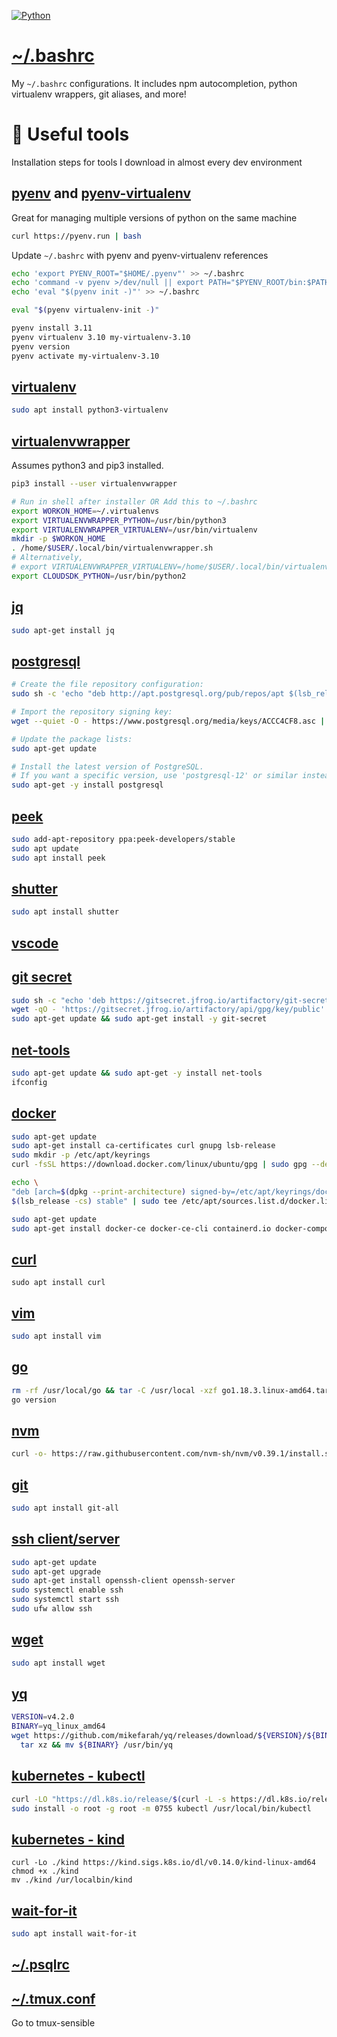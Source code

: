 [![Python](https://img.shields.io/badge/bash-5.0.17(1)-blue)](https://pypi.python.org/pypi/azure-devops)

# [~/.bashrc](./.bashrc)
My `~/.bashrc` configurations. It includes npm autocompletion, python virtualenv wrappers, git aliases, and more!
# 🚀 Useful tools

Installation steps for tools I download in almost every dev environment

## [pyenv](https://github.com/pyenv/pyenv) and [pyenv-virtualenv](https://github.com/pyenv/pyenv-virtualenv)

Great for managing multiple versions of python on the same machine

```bash
curl https://pyenv.run | bash
```

Update `~/.bashrc` with pyenv and pyenv-virtualenv references

```bash
echo 'export PYENV_ROOT="$HOME/.pyenv"' >> ~/.bashrc
echo 'command -v pyenv >/dev/null || export PATH="$PYENV_ROOT/bin:$PATH"' >> ~/.bashrc
echo 'eval "$(pyenv init -)"' >> ~/.bashrc
```

```bash
eval "$(pyenv virtualenv-init -)"
```

```bash
pyenv install 3.11
pyenv virtualenv 3.10 my-virtualenv-3.10
pyenv version
pyenv activate my-virtualenv-3.10
```

## [virtualenv](https://virtualenv.pypa.io/en/latest/installation.html)
```bash
sudo apt install python3-virtualenv
```
## [virtualenvwrapper](https://virtualenvwrapper.readthedocs.io/en/latest/)

Assumes python3 and pip3 installed.

```bash
pip3 install --user virtualenvwrapper
```
```bash
# Run in shell after installer OR Add this to ~/.bashrc
export WORKON_HOME=~/.virtualenvs
export VIRTUALENVWRAPPER_PYTHON=/usr/bin/python3
export VIRTUALENVWRAPPER_VIRTUALENV=/usr/bin/virtualenv
mkdir -p $WORKON_HOME
. /home/$USER/.local/bin/virtualenvwrapper.sh
# Alternatively,
# export VIRTUALENVWRAPPER_VIRTUALENV=/home/$USER/.local/bin/virtualenv
export CLOUDSDK_PYTHON=/usr/bin/python2
```

## [jq](https://stedolan.github.io/jq/)
```bash
sudo apt-get install jq
```

## [postgresql](https://www.postgresql.org/download/linux/ubuntu/)
```bash
# Create the file repository configuration:
sudo sh -c 'echo "deb http://apt.postgresql.org/pub/repos/apt $(lsb_release -cs)-pgdg main" > /etc/apt/sources.list.d/pgdg.list'

# Import the repository signing key:
wget --quiet -O - https://www.postgresql.org/media/keys/ACCC4CF8.asc | sudo apt-key add -

# Update the package lists:
sudo apt-get update

# Install the latest version of PostgreSQL.
# If you want a specific version, use 'postgresql-12' or similar instead of 'postgresql':
sudo apt-get -y install postgresql
``` 

## [peek](https://github.com/phw/peek)

```bash
sudo add-apt-repository ppa:peek-developers/stable
sudo apt update
sudo apt install peek
```

## [shutter](https://shutter-project.org/downloads/third-party-packages/)
```bash
sudo apt install shutter
```

## [vscode](https://code.visualstudio.com/docs/?dv=linux64_deb)

## [git secret](https://git-secret.io/)
```bash
sudo sh -c "echo 'deb https://gitsecret.jfrog.io/artifactory/git-secret-deb git-secret main' >> /etc/apt/sources.list"
wget -qO - 'https://gitsecret.jfrog.io/artifactory/api/gpg/key/public' | sudo apt-key add -
sudo apt-get update && sudo apt-get install -y git-secret
```
## [net-tools](https://installati.one/ubuntu/20.04/net-tools/)
```bash
sudo apt-get update && sudo apt-get -y install net-tools
ifconfig
```

## [docker](https://docs.docker.com/engine/install/ubuntu/)
```bash
sudo apt-get update
sudo apt-get install ca-certificates curl gnupg lsb-release
sudo mkdir -p /etc/apt/keyrings
curl -fsSL https://download.docker.com/linux/ubuntu/gpg | sudo gpg --dearmor -o /etc/apt/keyrings/docker.gpg

echo \
"deb [arch=$(dpkg --print-architecture) signed-by=/etc/apt/keyrings/docker.gpg] https://download.docker.com/linux/ubuntu \
$(lsb_release -cs) stable" | sudo tee /etc/apt/sources.list.d/docker.list > /dev/null

sudo apt-get update
sudo apt-get install docker-ce docker-ce-cli containerd.io docker-compose-plugin
```

## [curl](https://www.cyberciti.biz/faq/how-to-install-curl-command-on-a-ubuntu-linux/)
```
sudo apt install curl
```

## [vim]()
```bash
sudo apt install vim
```

## [go](https://go.dev/doc/install)
```bash
rm -rf /usr/local/go && tar -C /usr/local -xzf go1.18.3.linux-amd64.tar.gz
go version
```

## [nvm](https://github.com/nvm-sh/nvm)
```bash
curl -o- https://raw.githubusercontent.com/nvm-sh/nvm/v0.39.1/install.sh | bash
```

## [git](https://git-scm.com/book/en/v2/Getting-Started-Installing-Git)
```bash
sudo apt install git-all
```

## [ssh client/server](https://www.cyberciti.biz/faq/ubuntu-linux-install-openssh-server/)
```bash
sudo apt-get update
sudo apt-get upgrade
sudo apt-get install openssh-client openssh-server
sudo systemctl enable ssh
sudo systemctl start ssh
sudo ufw allow ssh
```
## [wget]()
```bash
sudo apt install wget
```

## [yq](https://github.com/mikefarah/yq)
```bash
VERSION=v4.2.0
BINARY=yq_linux_amd64
wget https://github.com/mikefarah/yq/releases/download/${VERSION}/${BINARY}.tar.gz -O - |\
  tar xz && mv ${BINARY} /usr/bin/yq
```

## [kubernetes - kubectl](https://kubernetes.io/docs/tasks/tools/install-kubectl-linux/)
```bash
curl -LO "https://dl.k8s.io/release/$(curl -L -s https://dl.k8s.io/release/stable.txt)/bin/linux/amd64/kubectl"
sudo install -o root -g root -m 0755 kubectl /usr/local/bin/kubectl
```

## [kubernetes - kind](https://kind.sigs.k8s.io/docs/user/quick-start/)
```
curl -Lo ./kind https://kind.sigs.k8s.io/dl/v0.14.0/kind-linux-amd64
chmod +x ./kind
mv ./kind /ur/localbin/kind
```

## [wait-for-it](https://github.com/vishnubob/wait-for-it)
```bash
sudo apt install wait-for-it
```
## [~/.psqlrc](./.psqlrc)

## [~/.tmux.conf](./.tmux.conf)
Go to tmux-sensible

